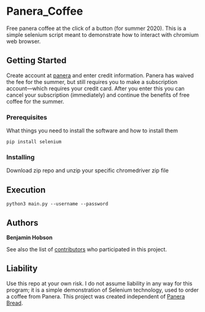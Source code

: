 # Panera_Coffee
Free panera coffee at the click of a button (for summer 2020). This is a simple selenium script meant to demonstrate how to interact with chromium web browser.

## Getting Started

Create account at [panera](https://www.panerabread.com/en-us/mypanera/mypanera-coffee-subscription.html) and enter credit information. Panera has waived the fee for the summer, but still requires you to make a subscription account––which requires your credit card. After you enter this you can cancel your subscription (immediately) and continue the benefits of free coffee for the summer.

### Prerequisites

What things you need to install the software and how to install them

```
pip install selenium
```

### Installing

Download zip repo and unzip your specific chromedriver zip file

## Execution

```
python3 main.py --username --password
```

## Authors

**Benjamin Hobson**

See also the list of [contributors](https://github.com/bjhobson12/Panera_Coffee/contributors) who participated in this project.

## Liability

Use this repo at your own risk. I do not assume liability in any way for this program; it is a simple demonstration of Selenium technology, used to order a coffee from Panera. This project was created independent of [Panera Bread](panerabread.com).
